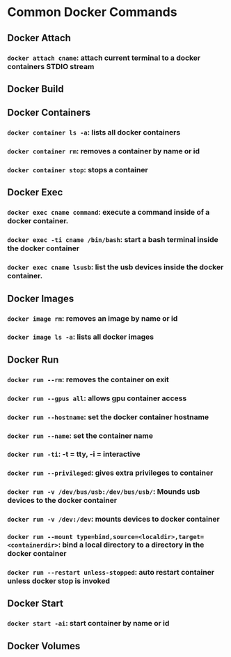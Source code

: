 # Common Docker Commands

## Docker Attach

### `docker attach cname`: attach current terminal to a docker containers STDIO stream

## Docker Build

## Docker Containers

### `docker container ls -a`: lists all docker containers

### `docker container rm`: removes a container by name or id

### `docker container stop`: stops a container

## Docker Exec

### `docker exec cname command`: execute a command inside of a docker container.

### `docker exec -ti cname /bin/bash`: start a bash terminal inside the docker container

### `docker exec cname lsusb`: list the usb devices inside the docker container.

## Docker Images

### `docker image rm`: removes an image by name or id

### `docker image ls -a`: lists all docker images

## Docker Run

### `docker run --rm`: removes the container on exit

### `docker run --gpus all`: allows gpu container access

### `docker run --hostname`: set the docker container hostname

### `docker run --name`: set the container name

### `docker run -ti`: -t = tty, -i = interactive

### `docker run --privileged`: gives extra privileges to container

### `docker run -v /dev/bus/usb:/dev/bus/usb/`: Mounds usb devices to the docker container

### `docker run -v /dev:/dev`: mounts devices to docker container

### `docker run --mount type=bind,source=<localdir>,target=<containerdir>`: bind a local directory to a directory in the docker container

### `docker run --restart unless-stopped`: auto restart container unless docker stop is invoked

## Docker Start

### `docker start -ai`: start container by name or id

## Docker Volumes
